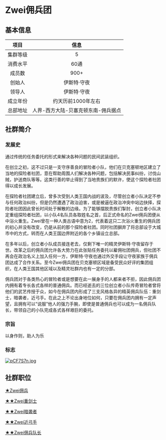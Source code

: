 # Zwei佣兵团

## 基本信息

项目|信息
:--:|:--:
集群等级|5
消费水平|60通
成员数|900+
创始人|伊斯特·守夜
领导人|伊斯特·守夜
成立年份|约天历前1000年左右
总部地址|人界-西方大陆-贝塞克顿东南-佣兵据点

## 社群简介

### 发展史

通过传统的任务委托的形式来解决各种问题的民间武装组织。

在创立之初，这不过只是一支守序善良的冒险者小队，他们在贝克塞顿地区建立了当地的探险者社团，意在帮助周围人们解决各种问题，包括解决民事纠纷，讨伐山贼，护送商队等等。这类行善的举止得到了当地贵族们的默许，使这个探险者社团得以成长发展。

在探险者社团建立后，曾多次受到人类王国内战的波及，尽管创立者小队决定不参与任何政治纠纷，但是仍然遭遇了政治迫害，或是被逼在政治冲突中站边抉择，探险者社团因此曾长时间处于解散的边缘。为了能够摆脱贵族们掣肘，创立者小队决定重组探险者社团，以小队4名队员各取姓名之首，后正式命名的Zwei佣兵团便从中浴火重生。Zwei曾在一种人类古语中意为2，代表着这只二次浴火重生的佣兵团的初心并没有改变，仍是从前的那个探险者社团。同时社团摒弃了将总部设于大城市中的方式，转而在人类王国边界附近的各个乡镇设立总部。

在多年以后，创立者小队成员接连老去，仅剩下唯一的精灵伊斯特·守夜留存于世。改革之后的佣兵团允许各大势力在此张贴任务委托以雇佣社团佣兵，但社团不再会在政治名义上加入任何一方，伊斯特·守夜也通过外交手段让守夜家族于佣兵团达成了合作关系。至今Zwei佣兵团在贝克塞顿区域是备受民众好评的集团组织，在人类王国其他区域以及精灵社群内也有一定的分部。

佣兵团对于各类热心的冒险者或是想要在此一展身手的人都来者不拒，因此佣兵团内拥有着专长各式各样的普通佣兵。而已经逝去的三位创立者小队传奇冒险者曾将他们的武艺传授于众，如今在佣兵团内形成了三支风格各异的精英佣兵队伍：重剑士，暗袭者，近弓手。在此之上不论出身地位如何，只要在佣兵团内拥有一定声望，且拥有可以“说服”他人的强力手腕，即使是普通佣兵也可以成为一名佣兵队长，带领自己的小队完成各式各样艰巨的委托。


### 宗旨

以身作则，助人为乐

### 标志

[![pCF7S7n.jpg](https://s1.ax1x.com/2023/06/07/pCF7S7n.jpg)](https://imgse.com/i/pCF7S7n)

## 社群职位

<a href="../zwei-mercenary" target="_blank">★Zwei佣兵</a>

<a href="../zwei-heavy-swordsman" target="_blank">★★Zwei重剑士</a>

<a href="../zwei-assassin" target="_blank">★★Zwei暗袭者</a>

<a href="../zwei-archer" target="_blank">★★Zwei近弓手</a>

<a href="../zwei-commander" target="_blank">★★Zwei佣兵队长</a>